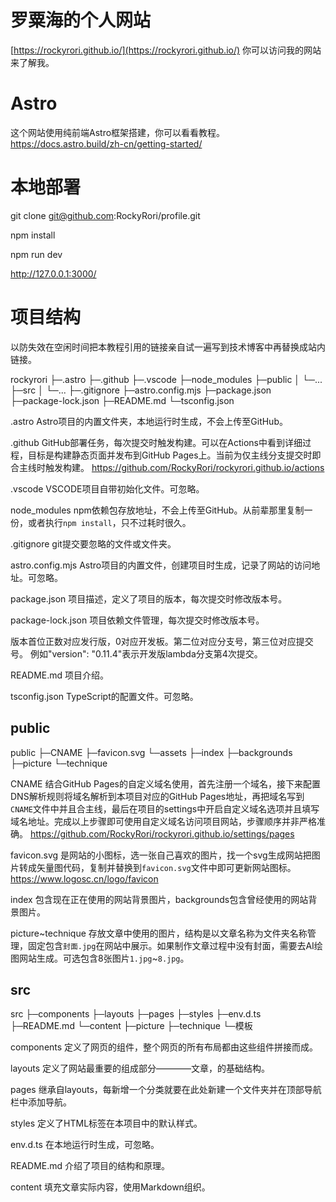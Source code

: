 # 罗粟海的个人网站

[https://rockyrori.github.io/](https://rockyrori.github.io/)
你可以访问我的网站来了解我。

# Astro

这个网站使用纯前端Astro框架搭建，你可以看看教程。
https://docs.astro.build/zh-cn/getting-started/

# 本地部署

git clone git@github.com:RockyRori/profile.git

npm install

npm run dev

http://127.0.0.1:3000/

# 项目结构

以防失效在空闲时间把本教程引用的链接亲自试一遍写到技术博客中再替换成站内链接。

rockyrori
├─.astro
├─.github
├─.vscode
├─node_modules
├─public
│  └─...
├─src
│  └─...
├─.gitignore
├─astro.config.mjs
├─package.json
├─package-lock.json
├─README.md
└─tsconfig.json

.astro Astro项目的内置文件夹，本地运行时生成，不会上传至GitHub。

.github GitHub部署任务，每次提交时触发构建。可以在Actions中看到详细过程，目标是构建静态页面并发布到GitHub Pages上。当前为仅主线分支提交时即合主线时触发构建。
https://github.com/RockyRori/rockyrori.github.io/actions

.vscode VSCODE项目自带初始化文件。可忽略。

node_modules npm依赖包存放地址，不会上传至GitHub。从前辈那里复制一份，或者执行`npm install`，只不过耗时很久。

.gitignore git提交要忽略的文件或文件夹。

astro.config.mjs Astro项目的内置文件，创建项目时生成，记录了网站的访问地址。可忽略。

package.json 项目描述，定义了项目的版本，每次提交时修改版本号。

package-lock.json 项目依赖文件管理，每次提交时修改版本号。

版本首位正数对应发行版，0对应开发板。第二位对应分支号，第三位对应提交号。
例如"version": "0.11.4"表示开发版lambda分支第4次提交。

README.md 项目介绍。

tsconfig.json TypeScript的配置文件。可忽略。

## public
public
├─CNAME
├─favicon.svg
└─assets
   ├─index
   ├─backgrounds
   ├─picture
   └─technique

CNAME 结合GitHub Pages的自定义域名使用，首先注册一个域名，接下来配置DNS解析规则将域名解析到本项目对应的GitHub Pages地址，再把域名写到`CNAME`文件中并且合主线，最后在项目的settings中开启自定义域名选项并且填写域名地址。完成以上步骤即可使用自定义域名访问项目网站，步骤顺序并非严格准确。
https://github.com/RockyRori/rockyrori.github.io/settings/pages

favicon.svg 是网站的小图标，选一张自己喜欢的图片，找一个svg生成网站把图片转成矢量图代码，复制并替换到`favicon.svg`文件中即可更新网站图标。
https://www.logosc.cn/logo/favicon

index 包含现在正在使用的网站背景图片，backgrounds包含曾经使用的网站背景图片。

picture~technique 存放文章中使用的图片，结构是以文章名称为文件夹名称管理，固定包含`封面.jpg`在网站中展示。如果制作文章过程中没有封面，需要去AI绘图网站生成。可选包含8张图片`1.jpg`~`8.jpg`。

## src
src
├─components
├─layouts
├─pages
├─styles
├─env.d.ts
├─README.md
└─content
   ├─picture
   ├─technique
   └─模板

components 定义了网页的组件，整个网页的所有布局都由这些组件拼接而成。

layouts 定义了网站最重要的组成部分————文章，的基础结构。

pages 继承自layouts，每新增一个分类就要在此处新建一个文件夹并在顶部导航栏中添加导航。

styles 定义了HTML标签在本项目中的默认样式。

env.d.ts 在本地运行时生成，可忽略。

README.md 介绍了项目的结构和原理。

content 填充文章实际内容，使用Markdown组织。